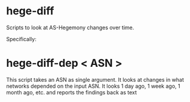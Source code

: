# hege-diff

Scripts to look at AS-Hegemony changes over time.

Specifically:

# hege-diff-dep &lt; ASN &gt;

This script takes an ASN as single argument. It looks at changes in what networks depended on the input ASN. It looks 1 day ago, 1 week ago, 1 month ago, etc. and reports the findings back as text


